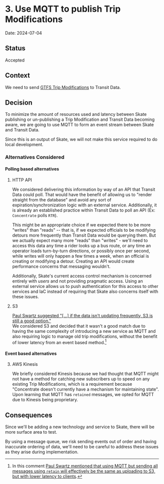 # 3. Use MQTT to publish Trip Modifications

Date: 2024-07-04

## Status

Accepted

## Context

We need to send [GTFS Trip Modifications](https://gtfs.org/realtime/feed-entities/trip-modifications/)
to Transit Data.

## Decision

To minimize the amount of resources used and latency between Skate publishing or
un-publishing a Trip Modification and Transit Data becoming aware, we are going
to use MQTT to form an event stream between Skate and Transit Data.

Since this is an output of Skate, we will not make this service required to do
local development.

### Alternatives Considered

#### Polling based alternatives
1. HTTP API

    We considered delivering this information by way of an API that
    Transit Data could poll. That would have the benefit of allowing
    us to "render straight from the database" and avoid any sort of
    expiration/synchronization logic with an external service.
    Additionally, it is already an established practice within Transit
    Data to poll an API (Ex: `Concentrate` polls `RTR`).

    This might be an appropriate choice if we expected there to be
    more "writes" than "reads" -- that is, if we expected officials to
    be modifying detours more frequently than Transit Data would be
    querying them. But we actually expect many more "reads" than
    "writes" - we'll need to access this data any time a rider looks
    up a bus route, or any time an operator loads turn-by-turn
    directions, or possibly once per second, while writes will only
    happen a few times a week, when an official is creating or
    modifying a detour. Creating an API would create performance
    concerns that messaging wouldn't.

    Additionally, Skate's current access control mechanism is
    concerned entirely with _users_ and not providing pragmatic
    access. Using an external service allows us to push authentication
    for this access to other services and IaC instead of requiring
    that Skate also concerns itself with these issues.

2. S3

    [Paul Swartz suggested "[...] if the data isn't updating frequently, S3 is 
    still a good option."](https://www.notion.so/Detours-Transit-Data-Skate-8f39df3d5601437b81a657efdad270c4?d=fabf76c1c0b24acf9f3bb93f7c019dec&pvs=4#b0b68315daf2449ea39582cf2463841b)  
    We considered S3 and decided that it wasn't a good match due to having the
    same complexity of introducing a new service as MQTT and also requiring
    logic to manage old trip modifications, without the benefit of lower latency
    from an event based method.[^ps-1]

#### Event based alternatives
3. AWS Kinesis

    We briefly considered Kinesis because we had thought that MQTT might not
    have a method for catching new subscribers up to speed on any existing Trip
    Modifications, which is a requirement because "Concentrate doesn't currently
    have a mechanism for maintaining state". Upon learning that MQTT has
    `retained` messages, we opted for MQTT due to Kinesis being proprietary.


## Consequences

Since we'll be adding a new technology and service to Skate, there will be more
surface area to test.

By using a message queue, we risk sending events out of order and
having inaccurate ordering of data, we'll need to be careful to address these
issues as they arise during implementation.

[^ps-1]:
    In this comment [Paul Swartz mentioned that using MQTT but sending all
    messages using `retain` will effectively be the same as uploading to S3, but
    with lower latency to clients](https://app.asana.com/0/0/1207124404105396/1207386033651835/f).
